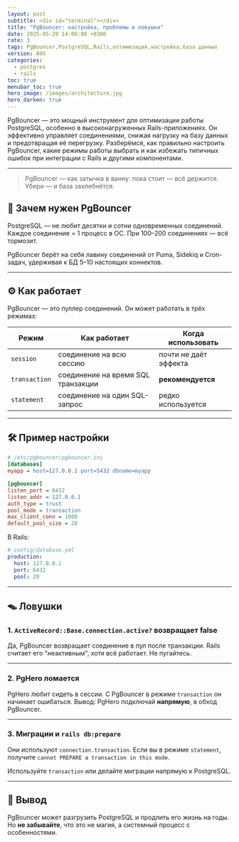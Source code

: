 ```yaml
---
layout: post
subtitle: <div id="terminal"></div>
title: "PgBouncer: настройка, проблемы и ловушки"
date: 2025-05-20 14:00:00 +0300
rate: 3
tags: PgBouncer,PostgreSQL,Rails,оптимизация,настройка,база данных
version: A9X
categories:
  - postgres
  - rails
toc: true
menubar_toc: true
hero_image: /images/architecture.jpg
hero_darken: true
---
```

PgBouncer — это мощный инструмент для оптимизации работы PostgreSQL, особенно в высоконагруженных Rails-приложениях. Он эффективно управляет соединениями, снижая нагрузку на базу данных и предотвращая её перегрузку. Разберёмся, как правильно настроить PgBouncer, какие режимы работы выбрать и как избежать типичных ошибок при интеграции с Rails и другими компонентами.

---
> PgBouncer — как затычка в ванну: пока стоит — всё держится. Убери — и база захлебнётся.

## 🧠 Зачем нужен PgBouncer

PostgreSQL — не любит десятки и сотни одновременных соединений.  
Каждое соединение = 1 процесс в ОС. При 100–200 соединениях — всё тормозит.

PgBouncer берёт на себя лавину соединений от Puma, Sidekiq и Cron-задач, удерживая к БД 5–10 настоящих коннектов.

---

## ⚙️ Как работает

PgBouncer — это пуллер соединений. Он может работать в трёх режимах:

| Режим         | Как работает                             | Когда использовать         |
|---------------|------------------------------------------|----------------------------|
| `session`     | соединение на всю сессию                 | почти не даёт эффекта      |
| `transaction` | соединение на время SQL транзакции       | **рекомендуется**          |
| `statement`   | соединение на один SQL-запрос            | редко используется         |

---

## 🛠 Пример настройки

```ini
# /etc/pgbouncer/pgbouncer.ini
[databases]
myapp = host=127.0.0.1 port=5432 dbname=myapp

[pgbouncer]
listen_port = 6432
listen_addr = 127.0.0.1
auth_type = trust
pool_mode = transaction
max_client_conn = 1000
default_pool_size = 20
````

В Rails:

```yaml
# config/database.yml
production:
  host: 127.0.0.1
  port: 6432
  pool: 20
```

---

## 🪤 Ловушки

### 1. `ActiveRecord::Base.connection.active?` возвращает false

Да, PgBouncer возвращает соединение в пул после транзакции.
Rails считает его "неактивным", хотя всё работает. Не пугайтесь.

---

### 2. PgHero ломается

PgHero любит сидеть в сессии. С PgBouncer в режиме `transaction` он начинает ошибаться.
Вывод: PgHero подключай **напрямую**, в обход PgBouncer.

---

### 3. Миграции и `rails db:prepare`

Они используют `connection.transaction`.
Если вы в режиме `statement`, получите `cannot PREPARE a transaction in this mode`.

Используйте `transaction` или делайте миграции напрямую к PostgreSQL.

---

## 🧩 Вывод

PgBouncer может разгрузить PostgreSQL и продлить его жизнь на годы.
Но **не забывайте**, что это не магия, а системный процесс с особенностями.
